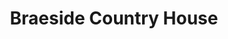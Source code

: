 ---
title: "Braeside Country House"
address: "Braeside Farm, 10, Browns Brae, Croft Rd, Holywood, Co. Down BT18 0HL"
tel: "028 9042 6665"
county: "Down"
category: "Bedandbreakfasts"
type: "Content"
lat: "54.63799"
lng: "-5.81349"
---